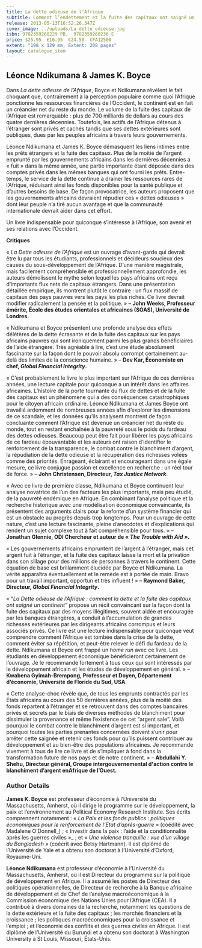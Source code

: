 ```yaml
---
title: La dette odieuse de l’Afrique
subtitle: Comment l’endettement et la fuite des capitaux ont saigné un continent
release: 2013-05-13T16:52:26.347Z
cover_image: ../uploads/La_dette_odieuse.jpg
isbn: 9782359260229 PB,  9782359260236 E
price: $25.95  £16.95  €24.50  CFA12500
extent: "198 x 129 mm, Extent: 208 pages"
layout: catalogue_item
---
```

## Léonce Ndikumana & James K. Boyce

Dans _La dette odieuse de l’Afrique_, Boyce et Ndikumana révèlent le fait choquant que, contrairement à la perception populaire comme quoi l’Afrique ponctionne les ressources financières de l’Occident, le continent est en fait un créancier net du reste du monde. Le volume de la fuite des capitaux de l’Afrique est remarquable : plus de 700 milliards de dollars au cours des quatre dernières décennies. Toutefois, les actifs de l’Afrique détenus à l’étranger sont privés et cachés tandis que ses dettes extérieures sont publiques, dues par les peuples africains à travers leurs gouvernements.

Léonce Ndikumana et James K. Boyce démasquent les liens intimes entre les prêts étrangers et la fuite des capitaux. Plus de la moitié de l’argent emprunté par les gouvernements africains dans les dernières décennies a « fuit » dans la même année, une partie importante étant déposée dans des comptes privés dans les mêmes banques qui ont fourni les prêts. Entre-temps, le service de la dette continue à drainer les ressources rares de l’Afrique, réduisant ainsi les fonds disponibles pour la santé publique et d’autres besoins de base. De façon provocatrice, les auteurs proposent que les gouvernements africains devraient répudier ces « dettes odieuses » dont leur peuple n’a tiré aucun avantage et que la communauté internationale devrait aider dans cet effort.

Un livre indispensable pour quiconque s’intéresse à l’Afrique, son avenir et ses relations avec l’Occident.

**Critiques**

« _La Dette odieuse de l’Afrique_ est un ouvrage d’avant-garde qui devrait être lu par tous les étudiants, professionnels et décideurs soucieux des causes du sous-développement de l’Afrique. D’une manière magistrale, mais facilement compréhensible et professionnellement approfondie, les auteurs démolissent le mythe selon lequel les pays africains ont reçu d’importants flux nets de capitaux étrangers. Dans une présentation détaillée empirique, ils montrent plutôt le contraire : un flux massif de capitaux des pays pauvres vers les pays les plus riches. Ce livre devrait modifier radicalement la pensée et la politique. » – **John Weeks, Professeur émérite, École des études orientales et africaines (SOAS), Université de Londres.**

« Ndikumana et Boyce présentent une profonde analyse des effets délétères de la dette écrasante et de la fuite des capitaux sur les pays africains pauvres qui sont ironiquement parmi les plus grands bénéficiaires de l’aide étrangère. Très agréable à lire, c’est une étude absolument fascinante sur la façon dont le pouvoir absolu corrompt certainement au-delà des limites de la conscience humaine. » – **Dev Kar, Économiste en chef, _Global Financial Integrity_.**

« C’est probablement le livre le plus important sur l’Afrique de ces dernières années, une lecture capitale pour quiconque a un intérêt dans les affaires africaines. L’histoire de la porte tournante du flux de dettes et de la fuite des capitaux est un phénomène qui a des conséquences catastrophiques pour le citoyen africain ordinaire. Léonce Ndikumana et James Boyce ont travaillé ardemment de nombreuses années afin d’explorer les dimensions de ce scandale, et les données qu’ils analysent montrent de façon concluante comment l’Afrique est devenue un créancier net du reste du monde, tout en restant enchaînée à la pauvreté sous le poids du fardeau des dettes odieuses. Beaucoup peut être fait pour libérer les pays africains de ce fardeau épouvantable et les auteurs ont raison d’identifier le renforcement de la transparence, le combat contre le blanchiment d’argent, la répudiation de la dette odieuse et la récupération des richesses volées comme des priorités. Enrageant, éclairant et encourageant dans une égale mesure, ce livre conjugue passion et excellence en recherche : un réel tour de force. » – **John Christensen, Directeur, _Tax Justice Network_**.

« Avec ce livre de première classe, Ndikumana et Boyce continuent leur analyse novatrice de l’un des facteurs les plus importants, mais peu étudié, de la pauvreté endémique en Afrique. En combinant l’analyse politique et la recherche historique avec une modélisation économique convaincante, ils présentent des arguments clairs pour la refonte d’un système financier qui est un obstacle au progrès depuis trop longtemps. Pour un ouvrage de cette nature, c’est une lecture fascinante, pleine d’anecdotes et d’explications qui rendent un sujet complexe tout à fait compréhensible pour tous. » – **Jonathan Glennie, ODI Chercheur et auteur de « _The Trouble with Aid »_.**

« Les gouvernements africains empruntent de l’argent à l’étranger, mais cet argent fuit à l’étranger, et la fuite des capitaux laisse la mort et la privation dans son sillage pour des millions de personnes à travers le continent. Cette équation de base est brillamment élucidée par Boyce et Ndikumana. La vérité apparaîtra éventuellement et le remède est à portée de main. Bravo pour un travail important, opportun et très influent ! » – **Raymond Baker, Directeur, _Global Financial Integrity_.**

« “_La Dette odieuse de l’Afrique : comment la dette et la fuite des capitaux ont saigné un continent”_ propose un récit convaincant sur la façon dont la fuite des capitaux par des moyens illégitimes, souvent aidée et encouragée par les banques étrangères, a conduit à l’accumulation de grandes richesses extérieures par les dirigeants africains corrompus et leurs associés privés. Ce livre est une lecture indispensable pour quiconque veut comprendre comment l’Afrique est tombée dans la crise de la dette, comment éviter sa répétition, et peut-être relever le défi du fardeau de la dette. Ndikumana et Boyce ont frappé un _home run_ avec ce livre. Les étudiants en développement économique bénéficieront certainement de l’ouvrage. Je le recommande fortement à tous ceux qui sont intéressés par le développement africain et les études de développement en général. » – **Kwabena Gyimah-Brempong, Professeur et Doyen, Département d’économie, Université de Floride du Sud, USA**.

« Cette analyse-choc révèle que, de tous les emprunts contractés par les États africains au cours des 50 dernières années, plus de la moitié des fonds repartent à l’étranger et se retrouvent dans des comptes bancaires privés et secrets par le biais de diverses méthodes de blanchiment pour dissimuler la provenance et même l’existence de cet “argent sale”. Voilà pourquoi le combat contre le blanchiment d’argent est si important, et pourquoi toutes les parties prenantes concernées doivent s’unir pour arrêter cette saignée et retenir ces fonds pour qu’ils puissent contribuer au développement et au bien-être des populations africaines. Je recommande vivement à tous de lire ce livre et de s’impliquer à fond dans la transformation future de nos pays et de notre continent. » – **Abdullahi Y. Shehu, Directeur général, Groupe intergouvernemental d'action contre le blanchiment d’argent enAfrique de l’Ouest.**

### Author Details

**James K. Boyce** est professeur d’économie à l’Université du Massachusetts, Amherst, où il dirige le programme sur le développement, la paix et l’environnement au Political Economy Research Institute. Ses écrits comprennent notamment : « _La_ _Paix et les fonds publics_ : _politiques économiques pour le renforcement de l’État d’après-guerre »_ (coédité avec Madalene O’Donnell_) ; « Investir dans la paix : l’aide et la conditionnalité après les guerres civiles »_ ; et « _Une violence tranquille : vue d’un village du Bangladesh »_ (coécrit avec Betsy Hartmann). Il est diplômé de l’Université de Yale et a obtenu son doctorat à l’Université d’Oxford, Royaume-Uni.

**Léonce Ndikumana** est professeur d’économie à l’Université du Massachusetts, Amherst, où il est Directeur du programme sur la politique de développement en Afrique. Il a assumé les postes de Directeur des politiques opérationnelles, de Directeur de recherche à la Banque africaine de développement et de Chef de l’analyse macroéconomique à la Commission économique des Nations Unies pour l’Afrique (CEA). Il a contribué à divers domaines de la recherche, notamment les questions de la dette extérieure et la fuite des capitaux ; les marchés financiers et la croissance ; les politiques macroéconomiques pour la croissance et l’emploi ; et l’économie des conflits et des guerres civiles en Afrique. Il est diplômé de l’Université du Burundi et a obtenu son doctorat à Washington University à St Louis, Missouri, États-Unis.
